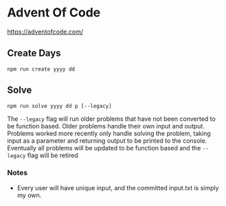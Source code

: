 # Advent Of Code
https://adventofcode.com/

## Create Days
```
npm run create yyyy dd
```

## Solve
```
npm run solve yyyy dd p [--legacy]
```

The ```--legacy``` flag will run older problems that have not been converted to be function based. Older problems handle their own input and output. Problems worked more recently only handle solving the problem, taking input as a parameter and returning output to be printed to the console. Eventually all problems will be updated to be function based and the ```--legacy``` flag will be retired


### Notes

- Every user will have unique input, and the committed input.txt 
is simply my own.